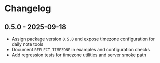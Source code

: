 # Changelog

## 0.5.0 - 2025-09-18
- Assign package version `0.5.0` and expose timezone configuration for daily note tools
- Document `REFLECT_TIMEZONE` in examples and configuration checks
- Add regression tests for timezone utilities and server smoke path
